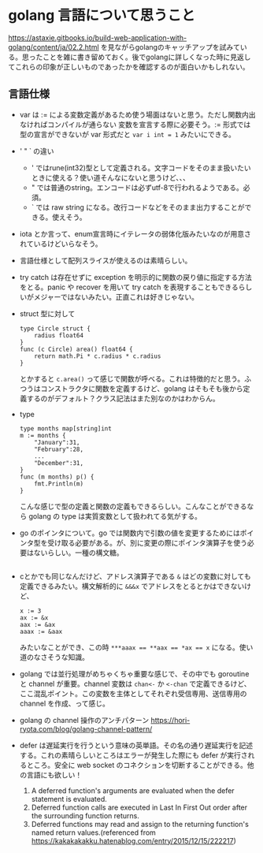 # golang 言語について思うこと

https://astaxie.gitbooks.io/build-web-application-with-golang/content/ja/02.2.html
を見ながらgolangのキャッチアップを試みている。思ったことを雑に書き留めておく。後でgolangに詳しくなった時に見返してこれらの印象が正しいものであったかを確認するのが面白いかもしれない。

## 言語仕様
- var は := による変数定義があるため使う場面はないと思う。ただし関数内出なければコンパイルが通らない
    変数を宣言する際に必要そう。:= 形式では型の宣言ができないが var 形式だと `var i int = 1` みたいにできる。

- ' " ` の違い
 	- ' ではrune(int32)型として定義される。文字コードをそのまま扱いたいときに使える？使い道そんなにないと思うけど、、、
 	- " では普通のstring。エンコードは必ずutf-8で行われるようである。必須。
 	- ` では raw string になる。改行コードなどをそのまま出力することができる。使えそう。

- iota とか言って、enum宣言時にイテレータの弱体化版みたいなのが用意されているけどいらなそう。

- 言語仕様として配列スライスが使えるのは素晴らしい。

- try catch は存在せずに exception を明示的に関数の戻り値に指定する方法をとる。panic や recover を用いて try catch を表現することもできるらしいがメジャーではないみたい。正直これは好きじゃない。

- struct 型に対して
    ```golang
    type Circle struct {
        radius float64
    }
    func (c Circle) area() float64 {
        return math.Pi * c.radius * c.radius
    }
    ```
    とかすると `c.area()` って感じで関数が呼べる。これは特徴的だと思う。ふつうはコンストラクタに関数を定義するけど、golang はそもそも後から定義するのがデフォルト？クラス記法はまた別なのかはわからん。

- type
    ```golang
    type months map[string]int
    m := months {
        "January":31,
        "February":28,
        ...
        "December":31,
    }
    func (m months) p() {
        fmt.Println(m)
    }
    ```
    こんな感じで型の定義と関数の定義もできるらしい。こんなことができるなら golang の type は実質変数として扱われてる気がする。

- go のポインタについて。go では関数内で引数の値を変更するためにはポインタ型を受け取る必要がある。が、別に変更の際にポインタ演算子を使う必要はないらしい。一種の構文糖。
    ```golang
    ```

- cとかでも同じなんだけど、アドレス演算子である `&` はどの変数に対しても定義できるみたい。構文解析的に `&&&x` でアドレスをとるとかはできないけど、
    ```golang
    x := 3
    ax := &x
    aax := &ax
    aaax := &aax
    ```
    みたいなことができ、この時 `***aaax == **aax == *ax == x` になる。使い道のなさそうな知識。

- golang では並行処理がめちゃくちゃ重要な感じで、その中でも goroutine と channel が重要。channel 変数は `chan<-` か `<-chan` で定義できるけど、ここ混乱ポイント。この変数を主体としてそれぞれ受信専用、送信専用の channel を作成、って感じ。

- golang の channel 操作のアンチパターン https://hori-ryota.com/blog/golang-channel-pattern/

- defer は遅延実行を行うという意味の英単語。その名の通り遅延実行を記述する。これの素晴らしいところはエラーが発生した際にも defer が実行されるところ。安全に web socket のコネクションを切断することができる。他の言語にも欲しい！
    1.  A deferred function's arguments are evaluated when the defer statement is evaluated.
    1. Deferred function calls are executed in Last In First Out order after the surrounding function returns.
    1. Deferred functions may read and assign to the returning function's named return values.(referenced from https://kakakakakku.hatenablog.com/entry/2015/12/15/222217)
    
    

